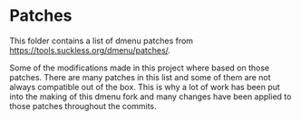 # Patches

This folder contains a list of dmenu patches from https://tools.suckless.org/dmenu/patches/.

Some of the modifications made in this project where based on those patches. There are many patches in this list and some of them are not always compatible out of the box. This is why a lot of work has been put into the making of this dmenu fork and many changes have been applied to those patches throughout the commits.